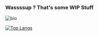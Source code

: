 ### Wassssup ? That's some WIP Stuff

![bio](https://github-readme-stats.vercel.app/api?username=endcerro&show_icons=true&hide_title=true&include_all_commits=true)

[![Top Langs](https://github-readme-stats.vercel.app/api/top-langs/?username=endcerro&layout=compact)](https://github.com/anuraghazra/github-readme-stats)


<!--
**endcerro/endcerro** is a ✨ _special_ ✨ repository because its `README.md` (this file) appears on your GitHub profile.

Here are some ideas to get you started:

- 🔭 I’m currently working on ...
- 🌱 I’m currently learning ...
- 👯 I’m looking to collaborate on ...
- 🤔 I’m looking for help with ...
- 💬 Ask me about ...
- 📫 How to reach me: ...
- 😄 Pronouns: ...
- ⚡ Fun fact: ...
-->

